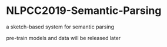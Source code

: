 # NLPCC2019-Semantic-Parsing
a sketch-based system for semantic parsing

pre-train models and data will be released later